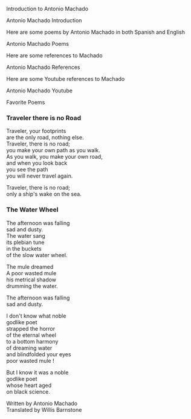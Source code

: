 Introduction to Antonio Machado


Antonio Machado Introduction


Here are some poems by Antonio Machado in both Spanish and English


Antonio Machado Poems


Here are some references to Machado


Antonio Machado References


Here are some Youtube references to Machado


Antonio Machado Youtube


Favorite Poems


### Traveler there is no Road

Traveler, your footprints  
are the only road, nothing else.  
Traveler, there is no road;  
you make your own path as you walk.  
As you walk, you make your own road,  
and when you look back  
you see the path  
you will never travel again.

Traveler, there is no road;  
only a ship's wake on the sea.


### The Water Wheel

The afternoon was falling  
sad and dusty.  
The water sang  
its plebian tune  
in the buckets  
of the slow water wheel.  

The mule dreamed  
A poor wasted mule  
his metrical shadow  
drumming the water.  

The afternoon was falling  
sad and dusty.  


I don't know what noble  
godlike poet  
strapped the horror  
of the eternal wheel  
to a bottom harmony  
of dreaming water  
and blindfolded your eyes  
poor wasted mule !  

But I know it was a noble  
godlike poet  
whose heart aged  
on black science.  

Written by Antonio Machado  
Translated by Willis Barnstone
